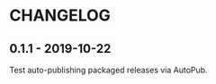 CHANGELOG
=========

0.1.1 - 2019-10-22
------------------

Test auto-publishing packaged releases via AutoPub.

